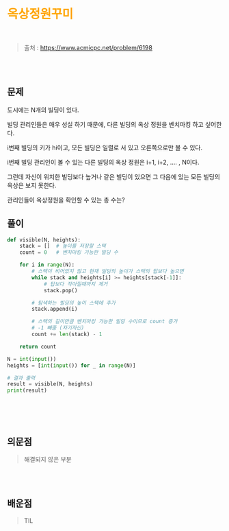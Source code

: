 <br/><Br>

<span style = "color:orange">

# 옥상정원꾸미
</span>
<br>

> 출처 : https://www.acmicpc.net/problem/6198


<br/><br>

## 문제
도시에는 N개의 빌딩이 있다.

빌딩 관리인들은 매우 성실 하기 때문에, 다른 빌딩의 옥상 정원을 벤치마킹 하고 싶어한다.

i번째 빌딩의 키가 hi이고, 모든 빌딩은 일렬로 서 있고 오른쪽으로만 볼 수 있다.

i번째 빌딩 관리인이 볼 수 있는 다른 빌딩의 옥상 정원은 i+1, i+2, .... , N이다.

그런데 자신이 위치한 빌딩보다 높거나 같은 빌딩이 있으면 그 다음에 있는 모든 빌딩의 옥상은 보지 못한다.

관리인들이 옥상정원을 확인할 수 있는 총 수는?

## 풀이

```python
def visible(N, heights):
    stack = []  # 높이를 저장할 스택
    count = 0   # 벤치마킹 가능한 빌딩 수

    for i in range(N):
        # 스택이 비어있지 않고 현재 빌딩의 높이가 스택의 탑보다 높으면
        while stack and heights[i] >= heights[stack[-1]]:
            # 탑보다 작아질때까지 제거
            stack.pop()

        # 탐색하는 빌딩의 높이 스택에 추가
        stack.append(i)

        # 스택의 길이만큼 벤치마킹 가능한 빌딩 수이므로 count 증가
        # -1 빼줌 (자기자신)
        count += len(stack) - 1

    return count

N = int(input())
heights = [int(input()) for _ in range(N)]

# 결과 출력
result = visible(N, heights)
print(result)
```
<br>
<br/><br>


## 의문점
> 해결되지 않은 부분


<br/><br>


## 배운점
> TIL

